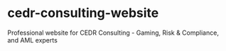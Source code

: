 # cedr-consulting-website
Professional website for CEDR Consulting - Gaming, Risk &amp; Compliance, and AML experts
